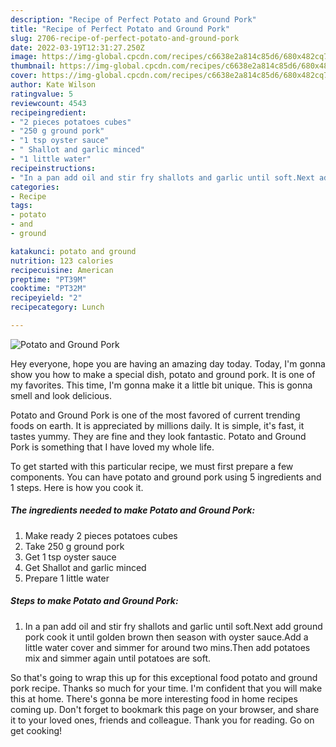 ```yaml
---
description: "Recipe of Perfect Potato and Ground Pork"
title: "Recipe of Perfect Potato and Ground Pork"
slug: 2706-recipe-of-perfect-potato-and-ground-pork
date: 2022-03-19T12:31:27.250Z
image: https://img-global.cpcdn.com/recipes/c6638e2a814c85d6/680x482cq70/potato-and-ground-pork-recipe-main-photo.jpg
thumbnail: https://img-global.cpcdn.com/recipes/c6638e2a814c85d6/680x482cq70/potato-and-ground-pork-recipe-main-photo.jpg
cover: https://img-global.cpcdn.com/recipes/c6638e2a814c85d6/680x482cq70/potato-and-ground-pork-recipe-main-photo.jpg
author: Kate Wilson
ratingvalue: 5
reviewcount: 4543
recipeingredient:
- "2 pieces potatoes cubes"
- "250 g ground pork"
- "1 tsp oyster sauce"
- " Shallot and garlic minced"
- "1 little water"
recipeinstructions:
- "In a pan add oil and stir fry shallots and garlic until soft.Next add ground pork cook it until golden brown then season with oyster sauce.Add a little water cover and simmer for around two mins.Then add potatoes mix and simmer again until potatoes are soft."
categories:
- Recipe
tags:
- potato
- and
- ground

katakunci: potato and ground 
nutrition: 123 calories
recipecuisine: American
preptime: "PT39M"
cooktime: "PT32M"
recipeyield: "2"
recipecategory: Lunch

---
```



![Potato and Ground Pork](https://img-global.cpcdn.com/recipes/c6638e2a814c85d6/680x482cq70/potato-and-ground-pork-recipe-main-photo.jpg)

Hey everyone, hope you are having an amazing day today. Today, I'm gonna show you how to make a special dish, potato and ground pork. It is one of my favorites. This time, I'm gonna make it a little bit unique. This is gonna smell and look delicious.



Potato and Ground Pork is one of the most favored of current trending foods on earth. It is appreciated by millions daily. It is simple, it's fast, it tastes yummy. They are fine and they look fantastic. Potato and Ground Pork is something that I have loved my whole life.


To get started with this particular recipe, we must first prepare a few components. You can have potato and ground pork using 5 ingredients and 1 steps. Here is how you cook it.

<!--inarticleads1-->

##### The ingredients needed to make Potato and Ground Pork:

1. Make ready 2 pieces potatoes cubes
1. Take 250 g ground pork
1. Get 1 tsp oyster sauce
1. Get  Shallot and garlic minced
1. Prepare 1 little water




<!--inarticleads2-->

##### Steps to make Potato and Ground Pork:

1. In a pan add oil and stir fry shallots and garlic until soft.Next add ground pork cook it until golden brown then season with oyster sauce.Add a little water cover and simmer for around two mins.Then add potatoes mix and simmer again until potatoes are soft.




So that's going to wrap this up for this exceptional food potato and ground pork recipe. Thanks so much for your time. I'm confident that you will make this at home. There's gonna be more interesting food in home recipes coming up. Don't forget to bookmark this page on your browser, and share it to your loved ones, friends and colleague. Thank you for reading. Go on get cooking!
